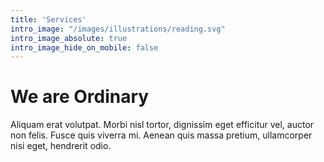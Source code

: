 ```yaml
---
title: 'Services'
intro_image: "/images/illustrations/reading.svg"
intro_image_absolute: true
intro_image_hide_on_mobile: false
---
```


# We are Ordinary

Aliquam erat volutpat. Morbi nisl tortor, dignissim eget efficitur vel, auctor non felis. Fusce quis viverra mi. Aenean quis massa pretium, ullamcorper nisi eget, hendrerit odio.
